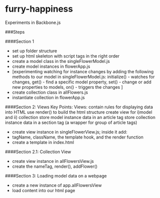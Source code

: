 # furry-happiness
Experiments in Backbone.js

###Steps

####Section 1
* set up folder structure
* set up html skeleton with script tags in the right order
* create a model class in the singleFlowerModel.js
* create model instances in flowerApp.js
* [experimenting watching for instance changes by adding the following methods to our model in singleFlowerModel.js:
    initialize() - watches for changes,
    get() - find a specific model property,
    set() - change or add new properties to models,
    on() - triggers the changes
  ]
* create collection class in allFlowers.js
* instantiate collection in flowerApp.js

####Section 2: Views
Key Points:
Views: contain rules for displaying data into HTML
use render() to build the html structure
create view for i)model and ii) collection
store model instance data in an article tag
store collection instance data in a section tag (a wrapper for group of article tags)
* create view instance in singleFlowerView.js; inside it add:
* tagName, className, the template hook, and the render function
* create a template in index.html

####Section 2.1: Collection View
* create view instance in allFlowersView.js
* create the nameTag, render(), addFlower()

####Section 3: Loading model data on a webpage
* create a new instance of app.allFlowersView
* load content into our html page
